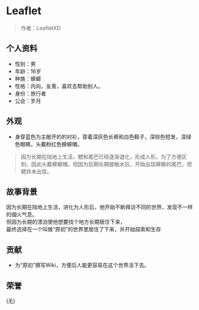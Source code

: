 # Leaflet
>作者：LeafletXD
## 个人资料
* 性别：男
* 年龄：16岁
* 种族：蝾螈
* 性格：内向，友善，喜欢去帮助别人。
* 身份：旅行者
* 公会：岁月
## 外观
* 身穿蓝色为主敞开的的衬衫，穿着深灰色长裤和白色鞋子，深棕色短发，深绿色眼睛，头戴粉红色蝾螈帽。
> 因为长期在陆地上生活，鳃和尾巴已经逐渐退化，形成人形，为了方便区别，因此头戴蝾螈帽。但因为后期长期接触水后，开始出现蝾螈的尾巴，但鳃并未出现。
## 故事背景
因为长期在陆地上生活，进化为人形后，他开始不断拜访不同的世界，发现不一样的烟火气息。<br/>
但因为长期的漂泊使他想要找个地方长期居住下来，<br/>
最终选择在一个叫做“原初”的世界里居住了下来，并开始探索和生存
## 贡献
* 为“原初”撰写Wiki，方便后人能更容易在这个世界活下去。
## 荣誉
(无)
